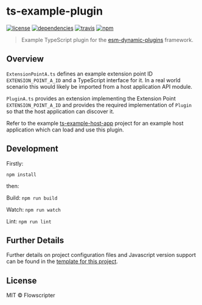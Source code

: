 # ts-example-plugin
[![license](https://img.shields.io/github/license/flowscripter/ts-example-plugin.svg)](https://github.com/flowscripter/ts-example-plugin/blob/master/LICENSE.md)
[![dependencies](https://img.shields.io/david/flowscripter/ts-example-plugin.svg)](https://david-dm.org/flowscripter/ts-example-plugin)
[![travis](https://api.travis-ci.com/flowscripter/ts-example-plugin.svg)](https://travis-ci.com/flowscripter/ts-example-plugin)
[![npm](https://img.shields.io/npm/v/@flowscripter/ts-example-plugin.svg)](https://www.npmjs.com/package/@flowscripter/ts-example-plugin)

> Example TypeScript plugin for the [esm-dynamic-plugins](https://github.com/flowscripter/esm-dynamic-plugins) framework.

## Overview

`ExtensionPointA.ts` defines an example extension point ID `EXTENSION_POINT_A_ID` and a TypeScript interface for it. 
In a real world scenario this would likely be imported from a host application API module.

`PluginA.ts` provides an extension implementing the Extension Point `EXTENSION_POINT_A_ID` and provides the required implementation
of `Plugin` so that the host application can discover it.

Refer to the example [ts-example-host-app](https://github.com/flowscripter/ts-example-host-app) project for an example host application
which can load and use this plugin. 
 
## Development

Firstly: 

```
npm install
```

then:

Build: `npm run build`

Watch: `npm run watch`

Lint: `npm run lint`

## Further Details

Further details on project configuration files and Javascript version support can be found in 
the [template for this project](https://github.com/flowscripter/ts-template/blob/master/README.md#overview).

## License

MIT © Flowscripter
